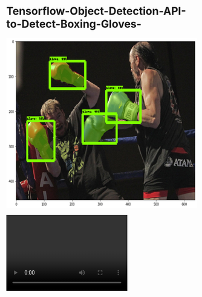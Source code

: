 # Tensorflow-Object-Detection-API-to-Detect-Boxing-Gloves-

<p align="center">
  <img src="readme.png" width=676 height=450>
</p>

<video src="Boxing1_out.mp4" width="320" height="200" controls preload></video>
